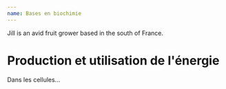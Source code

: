 ```yaml
---
name: Bases en biochimie
---
```

Jill is an avid fruit grower based in the south of France.

# Production et utilisation de l'énergie

Dans les cellules...